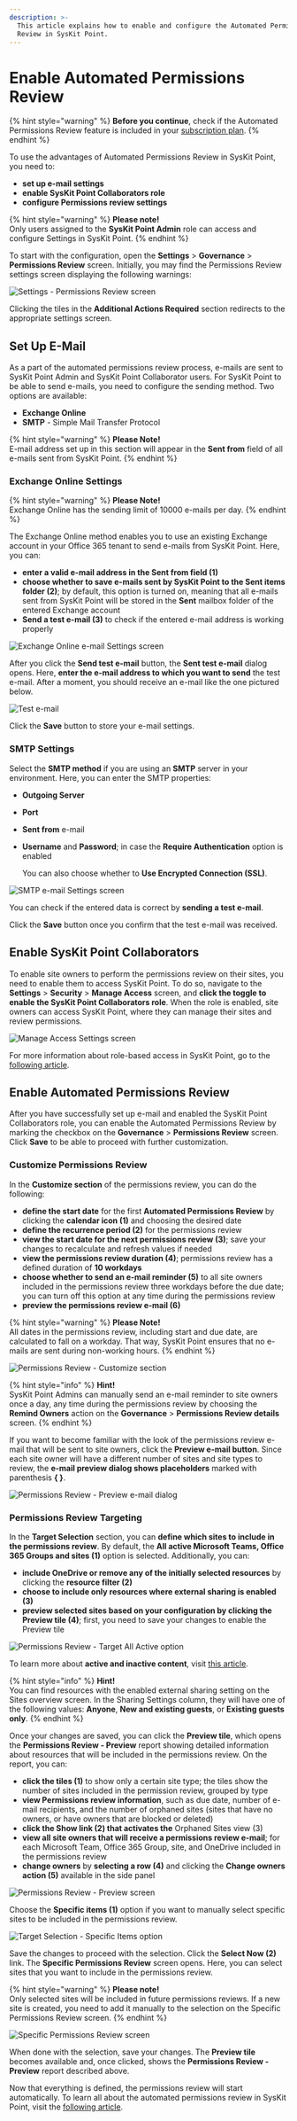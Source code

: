 ```yaml
---
description: >-
  This article explains how to enable and configure the Automated Permissions
  Review in SysKit Point.
---
```


# Enable Automated Permissions Review

{% hint style="warning" %}
**Before you continue**, check if the Automated Permissions Review feature is included in your [subscription plan](https://www.syskit.com/products/point/pricing/).
{% endhint %}

To use the advantages of Automated Permissions Review in SysKit Point, you need to:

* **set up e-mail settings**
* **enable SysKit Point Collaborators role**
* **configure Permissions review settings**

{% hint style="warning" %}
**Please note!**  
Only users assigned to the **SysKit Point Admin** role can access and configure Settings in SysKit Point.
{% endhint %}

To start with the configuration, open the **Settings** &gt; **Governance** &gt; **Permissions Review** screen. Initially, you may find the Permissions Review settings screen displaying the following warnings:

![Settings - Permissions Review screen](../.gitbook/assets/enable-permissions-review_settings.png)

Clicking the tiles in the **Additional Actions Required** section redirects to the appropriate settings screen.

## **Set Up E-Mail**

As a part of the automated permissions review process, e-mails are sent to SysKit Point Admin and SysKit Point Collaborator users. For SysKit Point to be able to send e-mails, you need to configure the sending method. Two options are available:

* **Exchange Online** 
* **SMTP** - Simple Mail Transfer Protocol

{% hint style="warning" %}
**Please Note!**   
E-mail address set up in this section will appear in the **Sent from** field of all e-mails sent from SysKit Point.
{% endhint %}

### Exchange Online Settings

{% hint style="warning" %}
**Please Note!**   
Exchange Online has the sending limit of 10000 e-mails per day.
{% endhint %}

The Exchange Online method enables you to use an existing Exchange account in your Office 365 tenant to send e-mails from SysKit Point. Here, you can:

* **enter a valid e-mail address in the Sent from field \(1\)**
* **choose whether to save e-mails sent by SysKit Point to the Sent items folder \(2\)**; by default, this option is turned on, meaning that all e-mails sent from SysKit Point will be stored in the **Sent** mailbox folder of the entered Exchange account
* **Send a test e-mail \(3\)** to check if the entered e-mail address is working properly

![Exchange Online e-mail Settings screen](../.gitbook/assets/enable-permissions-review_exchange-online-settings.png)

After you click the **Send test e-mail** button, the **Sent test e-mail** dialog opens. Here, **enter the e-mail address to which you want to send** the test e-mail. After a moment, you should receive an e-mail like the one pictured below.

![Test e-mail](../.gitbook/assets/enable-permissions-review_test-email.png)

Click the **Save** button to store your e-mail settings.

### SMTP Settings

Select the **SMTP method** if you are using an **SMTP** server in your environment. Here, you can enter the SMTP properties:

* **Outgoing Server**
* **Port**
* **Sent from** e-mail
* **Username** and **Password**; in case the **Require Authentication** option is enabled

  You can also choose whether to **Use Encrypted Connection \(SSL\)**.

![SMTP e-mail Settings screen](../.gitbook/assets/enable-permissions-review_smtp-settings.png)

You can check if the entered data is correct by **sending a test e-mail**.

Click the **Save** button once you confirm that the test e-mail was received.

## **Enable SysKit Point Collaborators**

To enable site owners to perform the permissions review on their sites, you need to enable them to access SysKit Point. To do so, navigate to the **Settings** &gt; **Security** &gt; **Manage Access** screen, and **click the toggle to enable the SysKit Point Collaborators role**. When the role is enabled, site owners can access SysKit Point, where they can manage their sites and review permissions.

![Manage Access Settings screen](../.gitbook/assets/enable-permissions-review_manage-access-settings.png)

For more information about role-based access in SysKit Point, go to the [following article](enable-role-based-access.md).

## **Enable Automated Permissions Review**

After you have successfully set up e-mail and enabled the SysKit Point Collaborators role, you can enable the Automated Permissions Review by marking the checkbox on the **Governance** &gt; **Permissions Review** screen. Click **Save** to be able to proceed with further customization.

### **Customize Permissions Review**

In the **Customize section** of the permissions review, you can do the following:

* **define the start date** for the first **Automated Permissions Review** by clicking the **calendar icon \(1\)** and choosing the desired date
* **define the recurrence period \(2\)** for the permissions review
* **view the start date for the next permissions review \(3\)**; save your changes to recalculate and refresh values if needed
* **view the permissions review duration \(4\)**; permissions review has a defined duration of **10 workdays**
* **choose whether to send an e-mail reminder \(5\)** to all site owners included in the permissions review three workdays before the due date; you can turn off this option at any time during the permissions review
* **preview the permissions review e-mail \(6\)**

{% hint style="warning" %}
**Please Note!**   
All dates in the permissions review, including start and due date, are calculated to fall on a workday. That way, SysKit Point ensures that no e-mails are sent during non-working hours.
{% endhint %}

![Permissions Review - Customize section](../.gitbook/assets/enable-permissions-review_customize-section.png)

{% hint style="info" %}
**Hint!**   
SysKit Point Admins can manually send an e-mail reminder to site owners once a day, any time during the permissions review by choosing the **Remind Owners** action on the **Governance** &gt; **Permissions Review details** screen.
{% endhint %}

If you want to become familiar with the look of the permissions review e-mail that will be sent to site owners, click the **Preview e-mail button**. Since each site owner will have a different number of sites and site types to review, the **e-mail preview dialog shows placeholders** marked with parenthesis **{ }**.

![Permissions Review - Preview e-mail dialog](../.gitbook/assets/enable-permissions-review_preview-email.png)

### **Permissions Review Targeting**

In the **Target Selection** section, you can **define which sites to include in the permissions review**. By default, the **All active Microsoft Teams, Office 365 Groups and sites \(1\)** option is selected. Additionally, you can:

* **include OneDrive or remove any of the initially selected resources** by clicking the **resource filter \(2\)**
* **choose to include only resources where external sharing is enabled \(3\)**
* **preview selected sites based on your configuration by clicking the Preview tile \(4\)**; first, you need to save your changes to enable the Preview tile

![Permissions Review - Target All Active option](../.gitbook/assets/enable-permissions-review_target_active.png)

To learn more about **active and inactive content**, visit [this article](../common-tasks/inactive-content.md).

{% hint style="info" %}
**Hint!**   
You can find resources with the enabled external sharing setting on the Sites overview screen. In the Sharing Settings column, they will have one of the following values: **Anyone**, **New and existing guests**, or **Existing guests only**.
{% endhint %}

Once your changes are saved, you can click the **Preview tile**, which opens the **Permissions Review - Preview** report showing detailed information about resources that will be included in the permissions review. On the report, you can:

* **click the tiles \(1\)** to show only a certain site type; the tiles show the number of sites included in the permission review, grouped by type
* **view Permissions review information**, such as due date, number of e-mail recipients, and the number of orphaned sites \(sites that have no owners, or have owners that are blocked or deleted\) 
* **click the Show link \(2\) that activates the** Orphaned Sites view \(3\)
* **view all site owners that will receive a permissions review e-mail**; for each Microsoft Team, Office 365 Group, site, and OneDrive included in the permissions review 
* **change owners** by **selecting a row \(4\)** and clicking the **Change owners action \(5\)** available in the side panel

![Permissions Review - Preview screen](../.gitbook/assets/enable-permissions-review_permissions-review-preview.png)

Choose the **Specific items \(1\)** option if you want to manually select specific sites to be included in the permissions review.

![Target Selection - Specific Items option](../.gitbook/assets/enable-permissions-review_target-specific.png)

Save the changes to proceed with the selection. Click the **Select Now \(2\)** link. The **Specific Permissions Review** screen opens. Here, you can select sites that you want to include in the permissions review.

{% hint style="warning" %}
**Please note!**   
Only selected sites will be included in future permissions reviews. If a new site is created, you need to add it manually to the selection on the Specific Permissions Review screen.
{% endhint %}

![Specific Permissions Review screen](../.gitbook/assets/enable-permissions-review_specific_permissions_review.png)

When done with the selection, save your changes. The **Preview tile** becomes available and, once clicked, shows the **Permissions Review - Preview** report described above.

Now that everything is defined, the permissions review will start automatically. To learn all about the automated permissions review in SysKit Point, visit the [following article](../common-tasks/permissions-review.md).

